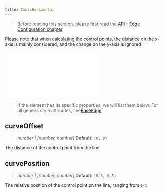 ```yaml
---
title: CubicHorizontal
---
```


> Before reading this section, please first read the [API - Edge Configuration chapter](/api/elements/edges/base-edge).

Please note that when calculating the control points, the distance on the x-axis is mainly considered, and the change on the y-axis is ignored

<embed src="@/common/api/elements/edges/cubic-horizontal.md"></embed>

> If the element has its specific properties, we will list them below. For all generic style attributes, see[BaseEdge](./BaseEdge.en.md)

## curveOffset

> _number \| [number, number]_ **Default:** `[0, 0]`

The distance of the control point from the line

## curvePosition

> _number \| [number, number]_ **Default:** `[0.5, 0.5]`

The relative position of the control point on the line, ranging from `0-1`
